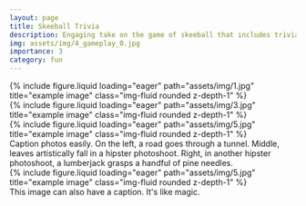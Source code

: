 ```yaml
---
layout: page
title: Skeeball Trivia
description: Engaging take on the game of skeeball that includes trivia questions.
img: assets/img/4_gameplay_0.jpg
importance: 3
category: fun
---
```



<div class="row">
    <div class="col-sm mt-3 mt-md-0">
        {% include figure.liquid loading="eager" path="assets/img/1.jpg" title="example image" class="img-fluid rounded z-depth-1" %}
    </div>
    <div class="col-sm mt-3 mt-md-0">
        {% include figure.liquid loading="eager" path="assets/img/3.jpg" title="example image" class="img-fluid rounded z-depth-1" %}
    </div>
    <div class="col-sm mt-3 mt-md-0">
        {% include figure.liquid loading="eager" path="assets/img/5.jpg" title="example image" class="img-fluid rounded z-depth-1" %}
    </div>
</div>
<div class="caption">
    Caption photos easily. On the left, a road goes through a tunnel. Middle, leaves artistically fall in a hipster photoshoot. Right, in another hipster photoshoot, a lumberjack grasps a handful of pine needles.
</div>
<div class="row">
    <div class="col-sm mt-3 mt-md-0">
        {% include figure.liquid loading="eager" path="assets/img/5.jpg" title="example image" class="img-fluid rounded z-depth-1" %}
    </div>
</div>
<div class="caption">
    This image can also have a caption. It's like magic.
</div>


<!-- <div class="row justify-content-sm-center"> -->
<!--     <div class="col-sm-8 mt-3 mt-md-0"> -->
<!--         {% include figure.liquid path="assets/img/6.jpg" title="example image" class="img-fluid rounded z-depth-1" %} -->
<!--     </div> -->
<!--     <div class="col-sm-4 mt-3 mt-md-0"> -->
<!--         {% include figure.liquid path="assets/img/11.jpg" title="example image" class="img-fluid rounded z-depth-1" %} -->
<!--     </div> -->
<!-- </div> -->
<!-- <div class="caption"> -->
<!--     You can also have artistically styled 2/3 + 1/3 images, like these. -->
<!-- </div> -->
<!---->
<!-- The code is simple. -->
<!-- Just wrap your images with `<div class="col-sm">` and place them inside `<div class="row">` (read more about the <a href="https://getbootstrap.com/docs/4.4/layout/grid/">Bootstrap Grid</a> system). -->
<!-- To make images responsive, add `img-fluid` class to each; for rounded corners and shadows use `rounded` and `z-depth-1` classes. -->
<!-- Here's the code for the last row of images above: -->
<!---->
<!-- {% raw %} -->
<!---->
<!-- ```html -->
<!-- <div class="row justify-content-sm-center"> -->
<!--   <div class="col-sm-8 mt-3 mt-md-0"> -->
<!--     {% include figure.liquid path="assets/img/6.jpg" title="example image" class="img-fluid rounded z-depth-1" %} -->
<!--   </div> -->
<!--   <div class="col-sm-4 mt-3 mt-md-0"> -->
<!--     {% include figure.liquid path="assets/img/11.jpg" title="example image" class="img-fluid rounded z-depth-1" %} -->
<!--   </div> -->
<!-- </div> -->
<!-- ``` -->
<!---->
<!-- {% endraw %} -->
